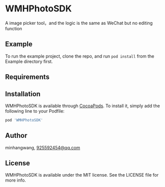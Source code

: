# WMHPhotoSDK
A image picker tool，and the logic is the same as WeChat but no editing function

## Example

To run the example project, clone the repo, and run `pod install` from the Example directory first.

## Requirements

## Installation

WMHPhotoSDK is available through [CocoaPods](https://cocoapods.org). To install
it, simply add the following line to your Podfile:

```ruby
pod 'WMHPhotoSDK'
```

## Author

minhangwang, 925592454@qq.com

## License

WMHPhotoSDK is available under the MIT license. See the LICENSE file for more info.

